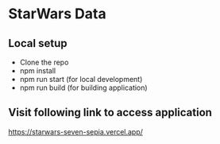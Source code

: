 # StarWars Data

## Local setup

- Clone the repo
- npm install
- npm run start (for local development)
- npm run build (for building application)

## Visit following link to access application

https://starwars-seven-sepia.vercel.app/


